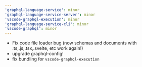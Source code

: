 ```yaml
---
'graphql-language-service': minor
'graphql-language-service-server': minor
'vscode-graphql-execution': minor
'graphql-language-service-cli': minor
'vscode-graphql': minor
---
```


- Fix code file loader bug (now schemas and documents with .ts,.js,.tsx,.svelte, etc work again!)
- upgrade graphql-config!
- fix bundling for `vscode-graphql-execution`